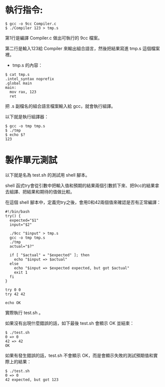 # 執行指令:
```
$ gcc -o 9cc Compiler.c
$ ./Compiler 123 > tmp.s
```
第1行是編譯 Compiler.c 做出可執行的 9cc 檔案。

第二行是輸入123給 Compiler 來輸出組合語言，然後把結果寫進 tmp.s 這個檔案裡。

* tmp.s 的內容：
```
$ cat tmp.s
.intel_syntax noprefix
.global main
main:
  mov rax, 123
  ret
```

把 .s 副檔名的組合語言檔案輸入給 gcc，就會執行組譯。

以下就是執行組譯器：

```
$ gcc -o tmp tmp.s
$ ./tmp
$ echo $?
123
```

# 製作單元測試
以下就是名為 test.sh 的測試用 shell 腳本。

shell 函式try會從引數中把輸入值和預期的結果兩個引數抓下來、把9cc的結果拿去組譯、把結果和期待的值做比較。

在這個 shell 腳本中，定義完try之後，會用0和42兩個值來確認是否有正常編譯：
```
#!/bin/bash
try() {
  expected="$1"
  input="$2"

  ./9cc "$input" > tmp.s
  gcc -o tmp tmp.s
  ./tmp
  actual="$?"

  if [ "$actual" = "$expected" ]; then
    echo "$input => $actual"
  else
    echo "$input => $expected expected, but got $actual"
    exit 1
  fi
}

try 0 0
try 42 42

echo OK
```
實際執行 test.sh 。

如果沒有出現什麼錯誤的話，如下最後 test.sh 會顯示 OK 並結束：
```
$ ./test.sh
0 => 0
42 => 42
OK
```
如果有發生錯誤的話，test.sh 不會顯示 OK，而是會顯示失敗的測試預期值和實際上的結果：
```
$ ./test.sh
0 => 0
42 expected, but got 123
```
